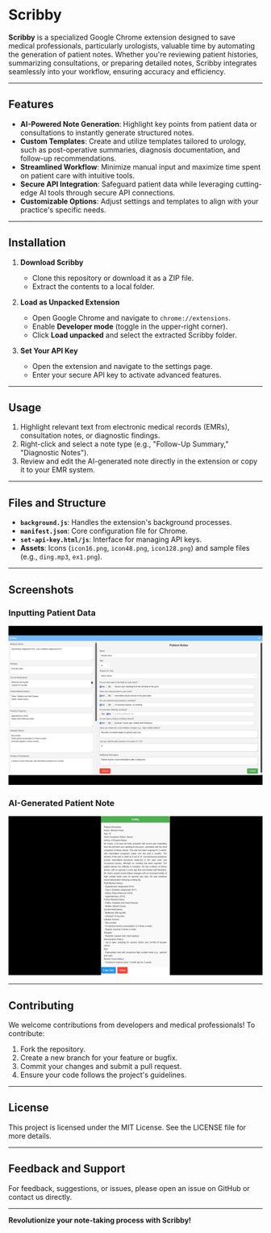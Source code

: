 # Scribby

**Scribby** is a specialized Google Chrome extension designed to save medical professionals, particularly urologists, valuable time by automating the generation of patient notes. Whether you're reviewing patient histories, summarizing consultations, or preparing detailed notes, Scribby integrates seamlessly into your workflow, ensuring accuracy and efficiency.

---

## Features

- **AI-Powered Note Generation**: Highlight key points from patient data or consultations to instantly generate structured notes.
- **Custom Templates**: Create and utilize templates tailored to urology, such as post-operative summaries, diagnosis documentation, and follow-up recommendations.
- **Streamlined Workflow**: Minimize manual input and maximize time spent on patient care with intuitive tools.
- **Secure API Integration**: Safeguard patient data while leveraging cutting-edge AI tools through secure API connections.
- **Customizable Options**: Adjust settings and templates to align with your practice's specific needs.

---

## Installation

1. **Download Scribby**
   - Clone this repository or download it as a ZIP file.
   - Extract the contents to a local folder.

2. **Load as Unpacked Extension**
   - Open Google Chrome and navigate to `chrome://extensions`.
   - Enable **Developer mode** (toggle in the upper-right corner).
   - Click **Load unpacked** and select the extracted Scribby folder.

3. **Set Your API Key**
   - Open the extension and navigate to the settings page.
   - Enter your secure API key to activate advanced features.

---

## Usage

1. Highlight relevant text from electronic medical records (EMRs), consultation notes, or diagnostic findings.
2. Right-click and select a note type (e.g., "Follow-Up Summary," "Diagnostic Notes").
3. Review and edit the AI-generated note directly in the extension or copy it to your EMR system.

---

## Files and Structure

- **`background.js`**: Handles the extension's background processes.
- **`manifest.json`**: Core configuration file for Chrome.
- **`set-api-key.html/js`**: Interface for managing API keys.
- **Assets**: Icons (`icon16.png`, `icon48.png`, `icon128.png`) and sample files (e.g., `ding.mp3`, `ex1.png`).

---

## Screenshots

### Inputting Patient Data

![Inputting Patient Data](scribby_fillingnotes.png)

### AI-Generated Patient Note

![AI-Generated Patient Note](scribby.png)

---

## Contributing

We welcome contributions from developers and medical professionals! To contribute:

1. Fork the repository.
2. Create a new branch for your feature or bugfix.
3. Commit your changes and submit a pull request.
4. Ensure your code follows the project's guidelines.

---

## License

This project is licensed under the MIT License. See the LICENSE file for more details.

---

## Feedback and Support

For feedback, suggestions, or issues, please open an issue on GitHub or contact us directly.

---

**Revolutionize your note-taking process with Scribby!**

